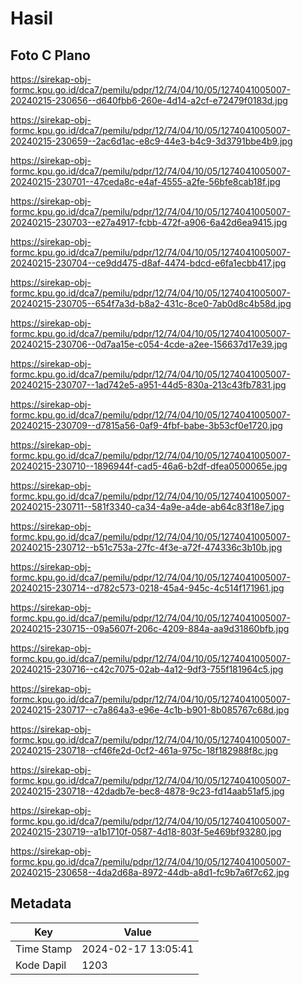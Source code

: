 # Hasil

## Foto C Plano

https://sirekap-obj-formc.kpu.go.id/dca7/pemilu/pdpr/12/74/04/10/05/1274041005007-20240215-230656--d640fbb6-260e-4d14-a2cf-e72479f0183d.jpg

https://sirekap-obj-formc.kpu.go.id/dca7/pemilu/pdpr/12/74/04/10/05/1274041005007-20240215-230659--2ac6d1ac-e8c9-44e3-b4c9-3d3791bbe4b9.jpg

https://sirekap-obj-formc.kpu.go.id/dca7/pemilu/pdpr/12/74/04/10/05/1274041005007-20240215-230701--47ceda8c-e4af-4555-a2fe-56bfe8cab18f.jpg

https://sirekap-obj-formc.kpu.go.id/dca7/pemilu/pdpr/12/74/04/10/05/1274041005007-20240215-230703--e27a4917-fcbb-472f-a906-6a42d6ea9415.jpg

https://sirekap-obj-formc.kpu.go.id/dca7/pemilu/pdpr/12/74/04/10/05/1274041005007-20240215-230704--ce9dd475-d8af-4474-bdcd-e6fa1ecbb417.jpg

https://sirekap-obj-formc.kpu.go.id/dca7/pemilu/pdpr/12/74/04/10/05/1274041005007-20240215-230705--654f7a3d-b8a2-431c-8ce0-7ab0d8c4b58d.jpg

https://sirekap-obj-formc.kpu.go.id/dca7/pemilu/pdpr/12/74/04/10/05/1274041005007-20240215-230706--0d7aa15e-c054-4cde-a2ee-156637d17e39.jpg

https://sirekap-obj-formc.kpu.go.id/dca7/pemilu/pdpr/12/74/04/10/05/1274041005007-20240215-230707--1ad742e5-a951-44d5-830a-213c43fb7831.jpg

https://sirekap-obj-formc.kpu.go.id/dca7/pemilu/pdpr/12/74/04/10/05/1274041005007-20240215-230709--d7815a56-0af9-4fbf-babe-3b53cf0e1720.jpg

https://sirekap-obj-formc.kpu.go.id/dca7/pemilu/pdpr/12/74/04/10/05/1274041005007-20240215-230710--1896944f-cad5-46a6-b2df-dfea0500065e.jpg

https://sirekap-obj-formc.kpu.go.id/dca7/pemilu/pdpr/12/74/04/10/05/1274041005007-20240215-230711--581f3340-ca34-4a9e-a4de-ab64c83f18e7.jpg

https://sirekap-obj-formc.kpu.go.id/dca7/pemilu/pdpr/12/74/04/10/05/1274041005007-20240215-230712--b51c753a-27fc-4f3e-a72f-474336c3b10b.jpg

https://sirekap-obj-formc.kpu.go.id/dca7/pemilu/pdpr/12/74/04/10/05/1274041005007-20240215-230714--d782c573-0218-45a4-945c-4c514f171961.jpg

https://sirekap-obj-formc.kpu.go.id/dca7/pemilu/pdpr/12/74/04/10/05/1274041005007-20240215-230715--09a5607f-206c-4209-884a-aa9d31860bfb.jpg

https://sirekap-obj-formc.kpu.go.id/dca7/pemilu/pdpr/12/74/04/10/05/1274041005007-20240215-230716--c42c7075-02ab-4a12-9df3-755f181964c5.jpg

https://sirekap-obj-formc.kpu.go.id/dca7/pemilu/pdpr/12/74/04/10/05/1274041005007-20240215-230717--c7a864a3-e96e-4c1b-b901-8b085767c68d.jpg

https://sirekap-obj-formc.kpu.go.id/dca7/pemilu/pdpr/12/74/04/10/05/1274041005007-20240215-230718--cf46fe2d-0cf2-461a-975c-18f182988f8c.jpg

https://sirekap-obj-formc.kpu.go.id/dca7/pemilu/pdpr/12/74/04/10/05/1274041005007-20240215-230718--42dadb7e-bec8-4878-9c23-fd14aab51af5.jpg

https://sirekap-obj-formc.kpu.go.id/dca7/pemilu/pdpr/12/74/04/10/05/1274041005007-20240215-230719--a1b1710f-0587-4d18-803f-5e469bf93280.jpg

https://sirekap-obj-formc.kpu.go.id/dca7/pemilu/pdpr/12/74/04/10/05/1274041005007-20240215-230658--4da2d68a-8972-44db-a8d1-fc9b7a6f7c62.jpg


## Metadata

| Key        | Value               |
| ---------- | ------------------- |
| Time Stamp | 2024-02-17 13:05:41 |
| Kode Dapil | 1203                |



